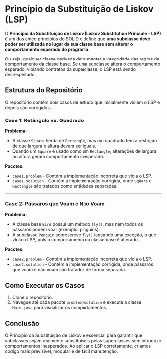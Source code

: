 # Princípio da Substituição de Liskov (LSP)

O **Princípio da Substituição de Liskov (Liskov Substitution Principle - LSP)** é um dos cinco princípios do SOLID e define que **uma subclasse deve poder ser utilizada no lugar da sua classe base sem alterar o comportamento esperado do programa**.

Ou seja, qualquer classe derivada deve manter a integridade das regras de comportamento da classe base. Se uma subclasse altera o comportamento esperado, violando contratos da superclasse, o LSP está sendo desrespeitado.

## Estrutura do Repositório
O repositório contém dois casos de estudo que inicialmente violam o LSP e depois são corrigidos.

### **Case 1: Retângulo vs. Quadrado**
**Problema:**
- A classe `Square` herda de `Rectangle`, mas um quadrado tem a restrição de que largura e altura devem ser iguais.
- Quando um `Square` é usado como um `Rectangle`, alterações de largura ou altura geram comportamento inesperado.

**Pacotes:**
- `case1.problem` - Contém a implementação incorreta que viola o LSP.
- `case1.solution` - Contém a implementação corrigida, onde `Square` e `Rectangle` são tratados como entidades separadas.

---

### **Case 2: Pássaros que Voam e Não Voam**
**Problema:**
- A classe base `Bird` possui um método `fly()`, mas nem todos os pássaros podem voar (exemplo: pinguins).
- A subclasse `Penguin` sobrescreve `fly()` lançando uma exceção, o que viola o LSP, pois o comportamento da classe base é alterado.

**Pacotes:**
- `case2.problem` - Contém a implementação incorreta que viola o LSP.
- `case2.solution` - Contém a implementação corrigida, onde pássaros que voam e não voam são tratados de forma separada.

## Como Executar os Casos
1. Clone o repositório.
2. Navegue até cada pacote `problem/solution` e execute a classe `Main.java` para visualizar os comportamentos.

## Conclusão
O Princípio da Substituição de Liskov é essencial para garantir que subclasses sejam realmente substituíveis pelas superclasses sem introduzir comportamentos inesperados. Ao aplicar o LSP corretamente, criamos código mais previsível, modular e de fácil manutenção.

